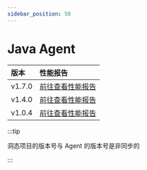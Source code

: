 ```yaml
---
sidebar_position: 50
---
```


# Java Agent

|版本|性能报告|
|:---|:----|
|v1.7.0|[前往查看性能报告](https://i0x0fy4ibf.feishu.cn/docs/doccn3UdMCTDnuUjNv48D8GSDSe)|
|v1.4.0|[前往查看性能报告](https://i0x0fy4ibf.feishu.cn/docs/doccnGbrpeq4PWN1QgpoPrleYld)|
|v1.0.4|[前往查看性能报告](https://doc.dongtai.io/docs/1.3.1/testing-report/java-agent-perfomance)|

:::tip

洞态项目的版本号与 Agent 的版本号是非同步的

:::
